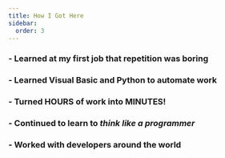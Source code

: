 ```yaml
---
title: How I Got Here
sidebar:
  order: 3
---
```


### - Learned at my first job that repetition was boring

### - Learned Visual Basic and Python to automate work

### - Turned HOURS of work into MINUTES!

### - Continued to learn to _think like a programmer_

### - Worked with developers around the world
